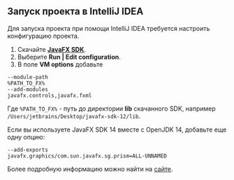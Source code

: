 ## Запуск проекта в IntelliJ IDEA

Для запуска проекта при помощи IntelliJ IDEA требуется 
настроить конфигурацию проекта. 

1. Скачайте [__JavaFX SDK__](https://gluonhq.com/products/javafx/).
2. Выберите __Run | Edit configuration__.
3. В поле __VM options__ добавьте

```
--module-path
%PATH_TO_FX%
--add-modules
javafx.controls,javafx.fxml
```

Где `%PATH_TO_FX%` - путь до директории __lib__ скачанного SDK, 
например `/Users/jetbrains/Desktop/javafx-sdk-12/lib`.

Если вы используете JavaFX SDK 14 вместе с OpenJDK 14, добавьте 
еще одну опцию:

```
--add-exports
javafx.graphics/com.sun.javafx.sg.prism=ALL-UNNAMED
```

Более подробную информацию можно найти на [сайте](https://www.jetbrains.com/help/idea/javafx.html#vm-options).